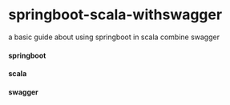 # springboot-scala-withswagger
a basic guide about using springboot in scala combine swagger

#### springboot
#### scala
#### swagger
